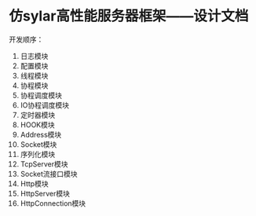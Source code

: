 # 仿sylar高性能服务器框架——设计文档

开发顺序：

1. 日志模块
2. 配置模块
3. 线程模块
4. 协程模块
5. 协程调度模块
6. IO协程调度模块
7. 定时器模块
8. HOOK模块
9. Address模块
10. Socket模块
11. 序列化模块
12. TcpServer模块
13. Socket流接口模块
14. Http模块
15. HttpServer模块
16. HttpConnection模块
